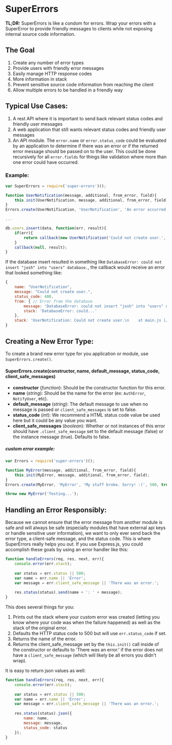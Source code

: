 # SuperErrors

**TL;DR:** SuperErrors is like a condom for errors. Wrap your errors with a SuperError to provide friendly messages to clients while not exposing internal source code information.

## The Goal
1. Create any number of error types
2. Provide users with friendly error messages
3. Easily manage HTTP response codes
4. More information in stack
5. Prevent sensitive source code information from reaching the client
6. Allow multiple errors to be handled in a friendly way

## Typical Use Cases:
1. A rest API where it is important to send back relevant status codes and friendly user messages
2. A web application that still wants relevant status codes and friendly user messages
3. An API module. The `error.name` or `error.status_code` could be evaluated by an application to determine if there was an error or if the returned error message should be passed on to the user. This could be done recursively for all `error.fields` for things like validation where more than one error could have occurred.

### Example:
```javascript
var SuperErrors = require('super-errors')();

function UserNotification(message, additional, from_error, field){
    this.init(UserNotification, message, additional, from_error, field);
}
Errors.create(UserNotification, 'UserNotification', 'An error occurred. Please try again.', 500, true);

...

db.users.insert(data, function(err, result){
    if(err){
        return callback(new UserNotification('Could not create user.', err));
    }
    callback(null, result);
}
```
If the database insert resulted in something like `DatabaseError: could not insert "josh" into "users" database.`, the callback would receive an error that looked something like:

```javascript
{
    name: "UserNotification",
    message: "Could not create user.",
    status_code: 400,
    from: { // Error from the database
        message: 'DatabaseError: could not insert "josh" into "users" database.',
        stack: 'DatabaseError: could...'
    },
    stack: 'UserNotification: Could not create user.\n    at main.js (/test/main.js:23:8)\n    ---\n    from: DatabaseError: could not insert "josh" into "users" database.\n    ...'
}
```

## Creating a New Error Type:

To create a brand new error type for you application or module, use `SuperErrors.create()`. 

#### SuperErrors.create(constructor, name, default_message, status_code, client_safe_messages)
- **constructor** (_function_): Should be the constructor function for this error.
- **name** (_string_): Should be the name for the error (ex: `AuthError`, `NotifyUser`, etc).
- **default_message** (_string_): The default message to use when no message is passed or `client_safe_messages` is set to false.
- **status_code** (_int_): We recommend a HTML status code value be used here but it could be any value you want.
- **client_safe_messages** (_boolean_): Whether or not instances of this error should have `.client_safe_message` set to the default message (false) or the instance message (true). Defaults to false.

##### custom error example:
```javascript
var Errors = require('super-errors')();

function MyError(message, additional, from_error, field){
    this.init(MyError, message, additional, from_error, field);
}
Errors.create(MyError, 'MyError', 'My stuff broke. Sorry! :(', 500, true);

throw new MyError('Testing...');
```

## Handling an Error Responsibly:

Because we cannot ensure that the error message from another module is safe and will always be safe (especially modules that have external api keys or handle sensitive user information), we want to only ever send back the error type, a client-safe message, and the status code. This is where SuperErrors really helps you out. If you use Express.js, you could accomplish these goals by using an error handler like this:

```javascript
function handleErrors(req, res, next, err){
    console.error(err.stack);
    
    var status = err.status || 500;
    var name = err.name || 'Error';
    var message = err.client_safe_message || 'There was an error.';
    
    res.status(status).send(name + ': ' + message);
}
```

This does several things for you:
1. Prints out the stack where your custom error was created (letting you know where your code was when the failure happened) as well as the stack of the original error.
2. Defaults the HTTP status code to 500 but will use `err.status_code` if set.
3. Returns the name of the error.
4. Returns the client_safe_message set by the `this.init()` call inside of the constructor or defaults to 'There was an error.' if the error does not have a `client_safe_message` (which will likely be all errors you didn't wrap).

It is easy to return json values as well:
```javascript
function handleErrors(req, res, next, err){
    console.error(err.stack);
    
    var status = err.status || 500;
    var name = err.name || 'Error';
    var message = err.client_safe_message || 'There was an error.';
    
    res.status(status).json({
        name: name,
        message: message,
        status_code: status
    });
}
```
